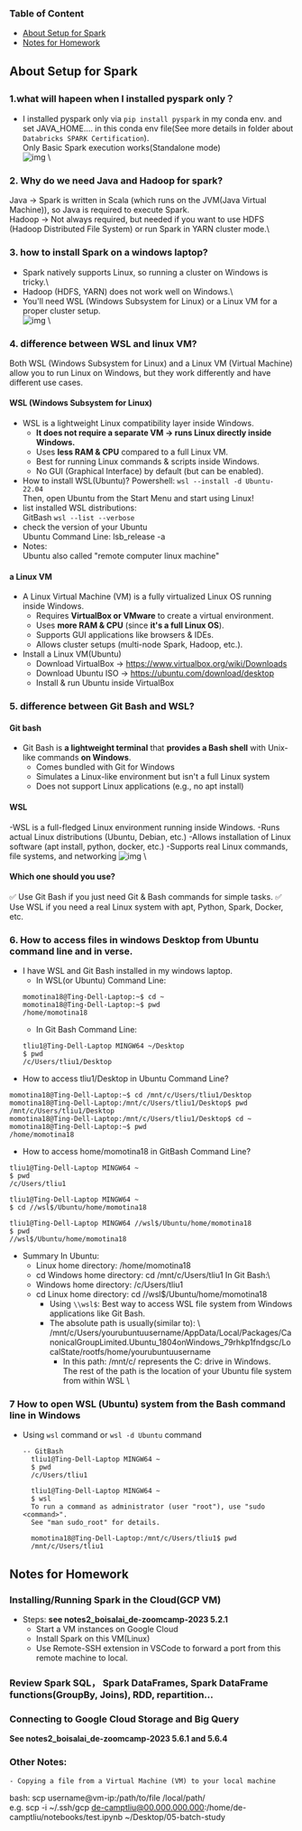 
### Table of Content
- [About Setup for Spark](#about-setup-for-spark)
- [Notes for Homework](#notes-for-homework)



## About Setup for Spark
### 1.what will hapeen when I installed pyspark only？
- I installed pyspark only via `pip install pyspark` in my conda env. and set JAVA_HOME.... in this conda env file(See more details in folder about `Databricks SPARK Certification`). \
Only Basic Spark execution works(Standalone mode) \
![img](images/05_01.png) \
### 2. Why do we need Java and Hadoop for spark?
Java → Spark is written in Scala (which runs on the JVM(Java Virtual Machine)), so Java is required to execute Spark. \
Hadoop → Not always required, but needed if you want to use HDFS (Hadoop Distributed File System) or run Spark in YARN cluster mode.\

### 3. how to install Spark on a windows laptop?
- Spark natively supports Linux, so running a cluster on Windows is tricky.\
- Hadoop (HDFS, YARN) does not work well on Windows.\
- You'll need WSL (Windows Subsystem for Linux) or a Linux VM for a proper cluster setup.\
![img](images/05_02.png) \

### 4. difference between WSL and linux VM?
Both WSL (Windows Subsystem for Linux) and a Linux VM (Virtual Machine) allow you to run Linux on Windows, but they work differently and have different use cases.
#### WSL (Windows Subsystem for Linux)
- WSL is a lightweight Linux compatibility layer inside Windows.
    - __It does not require a separate VM → runs Linux directly inside Windows.__
    - Uses __less RAM & CPU__ compared to a full Linux VM.
    - Best for running Linux commands & scripts inside Windows.
    - No GUI (Graphical Interface) by default (but can be enabled).
- How to install WSL(Ubuntu)?
Powershell: `wsl --install -d Ubuntu-22.04`\
Then, open Ubuntu from the Start Menu and start using Linux!
- list installed WSL distributions: \
  GitBash `wsl --list --verbose`
- check the version of your Ubuntu \
  Ubuntu Command Line: lsb_release -a 
- Notes: \
  Ubuntu also called "remote computer linux machine"
#### a Linux VM
- A Linux Virtual Machine (VM) is a fully virtualized Linux OS running inside Windows.
    - Requires __VirtualBox or VMware__ to create a virtual environment.
    - Uses __more RAM & CPU__ (since __it's a full Linux OS__).
    - Supports GUI applications like browsers & IDEs.
    - Allows cluster setups (multi-node Spark, Hadoop, etc.).
- Install a Linux VM(Ubuntu)
    - Download VirtualBox → https://www.virtualbox.org/wiki/Downloads
    - Download Ubuntu ISO → https://ubuntu.com/download/desktop
    - Install & run Ubuntu inside VirtualBox
### 5. difference between Git Bash and WSL?
#### Git bash
- Git Bash is __a lightweight terminal__ that __provides a Bash shell__ with Unix-like commands __on Windows__.
    - Comes bundled with Git for Windows
    - Simulates a Linux-like environment but isn't a full Linux system
    - Does not support Linux applications (e.g., no apt install)
#### WSL
-WSL is a full-fledged Linux environment running inside Windows.
    -Runs actual Linux distributions (Ubuntu, Debian, etc.)
    -Allows installation of Linux software (apt install, python, docker, etc.)
    -Supports real Linux commands, file systems, and networking
![img](images/05_03.png) \ 
#### Which one should you use?
✅ Use Git Bash if you just need Git & Bash commands for simple tasks.
✅ Use WSL if you need a real Linux system with apt, Python, Spark, Docker, etc.

### 6. How to access files in windows Desktop from Ubuntu command line and in verse.
- I have WSL and Git Bash installed in my windows laptop.
    - In WSL(or Ubuntu) Command Line: 
    ```
    momotina18@Ting-Dell-Laptop:~$ cd ~
    momotina18@Ting-Dell-Laptop:~$ pwd
    /home/momotina18
    ```
    - In Git Bash Command Line:
    ```
    tliu1@Ting-Dell-Laptop MINGW64 ~/Desktop
    $ pwd
    /c/Users/tliu1/Desktop
    ```
- How to access tliu1/Desktop in Ubuntu Command Line?
```
momotina18@Ting-Dell-Laptop:~$ cd /mnt/c/Users/tliu1/Desktop
momotina18@Ting-Dell-Laptop:/mnt/c/Users/tliu1/Desktop$ pwd
/mnt/c/Users/tliu1/Desktop
momotina18@Ting-Dell-Laptop:/mnt/c/Users/tliu1/Desktop$ cd ~
momotina18@Ting-Dell-Laptop:~$ pwd
/home/momotina18
```
- How to access home/momotina18 in GitBash Command Line?
```
tliu1@Ting-Dell-Laptop MINGW64 ~
$ pwd
/c/Users/tliu1

tliu1@Ting-Dell-Laptop MINGW64 ~
$ cd //wsl$/Ubuntu/home/momotina18

tliu1@Ting-Dell-Laptop MINGW64 //wsl$/Ubuntu/home/momotina18
$ pwd
//wsl$/Ubuntu/home/momotina18
```
- Summary
In Ubuntu:
    - Linux home directory: /home/momotina18
    - cd Windows home directory: cd /mnt/c/Users/tliu1
In Git Bash:\
    - Windows home directory: /c/Users/tliu1
    - cd Linux home directory: cd //wsl$/Ubuntu/home/momotina18          
        - Using `\\wsl$`: Best way to access WSL file system from Windows applications like Git Bash. 
        - The absolute path is usually(similar to): \    /mnt/c/Users/yourubuntuusername/AppData/Local/Packages/CanonicalGroupLimited.Ubuntu_1804onWindows_79rhkp1fndgsc/LocalState/rootfs/home/yourubuntuusername
            - In this path: /mnt/c/    represents the C: drive in Windows. \
              The rest of the path is the location of your Ubuntu file system from within WSL \ 

### 7 How to open WSL (Ubuntu) system from the Bash command line in Windows
- Using `wsl` command or `wsl -d Ubuntu` command
  
  ```
  -- GitBash
    tliu1@Ting-Dell-Laptop MINGW64 ~
    $ pwd
    /c/Users/tliu1
    
    tliu1@Ting-Dell-Laptop MINGW64 ~
    $ wsl
    To run a command as administrator (user "root"), use "sudo <command>".
    See "man sudo_root" for details.
    
    momotina18@Ting-Dell-Laptop:/mnt/c/Users/tliu1$ pwd
    /mnt/c/Users/tliu1
  ```

## Notes for Homework
### Installing/Running Spark in the Cloud(GCP VM)
- Steps: __see notes2_boisalai_de-zoomcamp-2023   5.2.1__
    - Start a VM instances on Google Cloud
    - Install Spark on this VM(Linux)
    - Use Remote-SSH extension in VSCode to forward a port from this remote machine to local.
### Review Spark SQL， Spark DataFrames, Spark DataFrame functions(GroupBy, Joins), RDD, repartition...

### Connecting to Google Cloud Storage and Big Query
__See notes2_boisalai_de-zoomcamp-2023   5.6.1 and 5.6.4__




### Other Notes:
    - Copying a file from a Virtual Machine (VM) to your local machine
bash: scp username@vm-ip:/path/to/file /local/path/  \
e.g.   scp -i ~/.ssh/gcp de-camptliu@00.000.000.000:/home/de-camptliu/notebooks/test.ipynb ~/Desktop/05-batch-study

